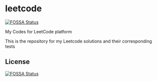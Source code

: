 # leetcode
[![FOSSA Status](https://app.fossa.io/api/projects/git%2Bgithub.com%2Frafee%2Fleetcode.svg?type=shield)](https://app.fossa.io/projects/git%2Bgithub.com%2Frafee%2Fleetcode?ref=badge_shield)

My Codes for LeetCode platform

This is the repository for my Leetcode solutions and their corresponding tests


## License
[![FOSSA Status](https://app.fossa.io/api/projects/git%2Bgithub.com%2Frafee%2Fleetcode.svg?type=large)](https://app.fossa.io/projects/git%2Bgithub.com%2Frafee%2Fleetcode?ref=badge_large)